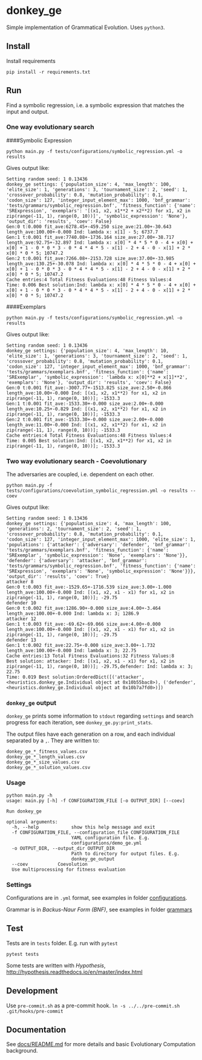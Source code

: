 # donkey_ge

Simple implementation of Grammatical Evolution. Uses `python3`. 

## Install

Install requirements
```
pip install -r requirements.txt
```

## Run

Find a symbolic regression, i.e. a symbolic expression that matches the input and output.

### One way evolutionary search

####Symbolic Expression
```
python main.py -f tests/configurations/symbolic_regression.yml -o results
```

Gives output like:
```
Setting random seed: 1 0.13436
donkey_ge settings: {'population_size': 4, 'max_length': 100, 'elite_size': 1, 'generations': 3, 'tournament_size': 2, 'seed': 1, 'crossover_probability': 0.8, 'mutation_probability': 0.1, 'codon_size': 127, 'integer_input_element_max': 1000, 'bnf_grammar': 'tests/grammars/symbolic_regression.bnf', 'fitness_function': {'name': 'SRExpression', 'exemplars': '[(x1, x2, x1**2 + x2**2) for x1, x2 in zip(range(-11, 1), range(0, 10))]', 'symbolic_expression': 'None'}, 'output_dir': 'results', 'coev': False}
Gen:0 t:0.000 fit_ave:6278.45+-459.250 size_ave:21.00+-30.643 length_ave:100.00+-0.000 Ind: lambda x: x[1] - 5; 6737.7
Gen:1 t:0.001 fit_ave:7740.08+-1736.164 size_ave:27.00+-38.717 length_ave:92.75+-32.897 Ind: lambda x: x[0] * 4 * 5 * 0 - 4 + x[0] + x[0] + 1 - 0 * 0 * 3 - 0 * 4 * 4 * 5 - x[1] - 2 + 4 - 0 - x[1] + 2 * x[0] * 0 * 5; 10747.2
Gen:2 t:0.001 fit_ave:7266.08+-2153.728 size_ave:37.00+-33.985 length_ave:130.25+-30.078 Ind: lambda x: x[0] * 4 * 5 * 0 - 4 + x[0] + x[0] + 1 - 0 * 0 * 3 - 0 * 4 * 4 * 5 - x[1] - 2 + 4 - 0 - x[1] + 2 * x[0] * 0 * 5; 10747.2
Cache entries:4 Total Fitness Evaluations:48 Fitness Values:4
Time: 0.006 Best solution:Ind: lambda x: x[0] * 4 * 5 * 0 - 4 + x[0] + x[0] + 1 - 0 * 0 * 3 - 0 * 4 * 4 * 5 - x[1] - 2 + 4 - 0 - x[1] + 2 * x[0] * 0 * 5; 10747.2
```

####Exemplars
```
python main.py -f tests/configurations/symbolic_regression.yml -o results
```

Gives output like:
```
Setting random seed: 1 0.13436
donkey_ge settings: {'population_size': 4, 'max_length': 10, 'elite_size': 1, 'generations': 3, 'tournament_size': 2, 'seed': 1, 'crossover_probability': 0.8, 'mutation_probability': 0.1, 'codon_size': 127, 'integer_input_element_max': 1000, 'bnf_grammar': 'tests/grammars/exemplars.bnf', 'fitness_function': {'name': 'SRExemplar', 'symbolic_expression': 'lambda x: x[0]**2 + x[1]**2', 'exemplars': 'None'}, 'output_dir': 'results', 'coev': False}
Gen:0 t:0.001 fit_ave:-3007.77+-1513.825 size_ave:2.50+-0.866 length_ave:10.00+-0.000 Ind: [(x1, x2, x1**2) for x1, x2 in zip(range(-11, 1), range(0, 10))]; -1533.3
Gen:1 t:0.001 fit_ave:-1533.30+-0.000 size_ave:2.00+-0.000 length_ave:10.25+-0.829 Ind: [(x1, x2, x1**2) for x1, x2 in zip(range(-11, 1), range(0, 10))]; -1533.3
Gen:2 t:0.001 fit_ave:-1533.30+-0.000 size_ave:2.00+-0.000 length_ave:11.00+-0.000 Ind: [(x1, x2, x1**2) for x1, x2 in zip(range(-11, 1), range(0, 10))]; -1533.3
Cache entries:4 Total Fitness Evaluations:48 Fitness Values:4
Time: 0.005 Best solution:Ind: [(x1, x2, x1**2) for x1, x2 in zip(range(-11, 1), range(0, 10))]; -1533.3
```

### Two way evolutionary search - Coevolutionary

The adversaries are coupled, i.e. dependent on each other.
```
python main.py -f tests/configurations/coevolution_symbolic_regression.yml -o results --coev
```

Gives output like:
```
Setting random seed: 1 0.13436
donkey_ge settings: {'population_size': 4, 'max_length': 100, 'generations': 2, 'tournament_size': 2, 'seed': 1, 'crossover_probability': 0.8, 'mutation_probability': 0.1, 'codon_size': 127, 'integer_input_element_max': 1000, 'elite_size': 1, 'populations': {'attacker': {'adversary': 'defender', 'bnf_grammar': 'tests/grammars/exemplars.bnf', 'fitness_function': {'name': 'SRExemplar', 'symbolic_expression': 'None', 'exemplars': 'None'}}, 'defender': {'adversary': 'attacker', 'bnf_grammar': 'tests/grammars/symbolic_regression.bnf', 'fitness_function': {'name': 'SRExpression', 'exemplars': 'None', 'symbolic_expression': 'None'}}}, 'output_dir': 'results', 'coev': True}
attacker 8
Gen:0 t:0.003 fit_ave:-1529.65+-1716.539 size_ave:3.00+-1.000 length_ave:100.00+-0.000 Ind: [(x1, x2, x1 - x1) for x1, x2 in zip(range(-11, 1), range(0, 10))]; -29.75
defender 10
Gen:0 t:0.002 fit_ave:1286.90+-0.000 size_ave:4.00+-3.464 length_ave:100.00+-0.000 Ind: lambda x: 3; 1286.9
attacker 12
Gen:1 t:0.003 fit_ave:-69.62+-69.066 size_ave:4.00+-0.000 length_ave:100.00+-0.000 Ind: [(x1, x2, x1 - x1) for x1, x2 in zip(range(-11, 1), range(0, 10))]; -29.75
defender 13
Gen:1 t:0.002 fit_ave:22.75+-0.000 size_ave:3.00+-1.732 length_ave:100.00+-0.000 Ind: lambda x: 3; 22.75
Cache entries:13 Total Fitness Evaluations:32 Fitness Values:8
Best solution: attacker: Ind: [(x1, x2, x1 - x1) for x1, x2 in zip(range(-11, 1), range(0, 10))]; -29.75,defender: Ind: lambda x: 3; 22.75
Time: 0.019 Best solution:OrderedDict([('attacker', <heuristics.donkey_ge.Individual object at 0x10b55bac8>), ('defender', <heuristics.donkey_ge.Individual object at 0x10b7a7fd0>)])
```

### `donkey_ge` output

`donkey_ge` prints some information to `stdout` regarding `settings` and
search progress for each iteration, see `donkey_ge.py:print_stats`. 

The output files have each generation on a row, and each individual separated by a `,`. They are written to:
```
donkey_ge_*_fitness_values.csv
donkey_ge_*_length_values.csv
donkey_ge_*_size_values.csv
donkey_ge_*_solution_values.csv
```

### Usage
```
python main.py -h
usage: main.py [-h] -f CONFIGURATION_FILE [-o OUTPUT_DIR] [--coev]

Run donkey_ge

optional arguments:
  -h, --help            show this help message and exit
  -f CONFIGURATION_FILE, --configuration_file CONFIGURATION_FILE
                        YAML configuration file. E.g.
                        configurations/demo_ge.yml
  -o OUTPUT_DIR, --output_dir OUTPUT_DIR
                        Path to directory for output files. E.g.
                        donkey_ge_output
  --coev           Coevolution
  Use multiprocessing for fitness evaluation
```

### Settings

Configurations are in `.yml` format, see examples in folder [configurations](tests/configurations).

Grammar is in *Backus-Naur Form (BNF)*, see examples in folder [grammars](tests/grammars)

## Test

Tests are in `tests` folder. E.g. run with `pytest`
```
pytest tests
```

Some tests are written with *Hypothesis*, http://hypothesis.readthedocs.io/en/master/index.html

## Development

Use `pre-commit.sh` as a pre-commit hook. `ln -s ../../pre-commit.sh .git/hooks/pre-commit`

## Documentation

See [docs/README.md](docs/README.md) for more details and basic
Evolutionary Computation background.
